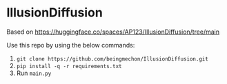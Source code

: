 # IllusionDiffusion

Based on https://huggingface.co/spaces/AP123/IllusionDiffusion/tree/main

Use this repo by using the below commands:
1. `git clone https://github.com/beingmechon/IllusionDiffusion.git`
2. `pip install -q -r requirements.txt`
3. Run `main.py`


